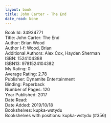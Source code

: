 ```yaml
---
layout: book
title: John Carter - The End
date_read: None
---
```


Book Id: 34934771<br />
Title: John Carter: The End<br />
Author: Brian Wood<br />
Author l-f: Wood, Brian<br />
Additional Authors: Alex Cox, Hayden Sherman<br />
ISBN: 1524104388<br />
ISBN13: 9781524104382<br />
My Rating: 0<br />
Average Rating: 2.78<br />
Publisher: Dynamite Entertainment<br />
Binding: Paperback<br />
Number of Pages: 120<br />
Year Published: 2017<br />
Date Read: <br />
Date Added: 2019/10/18<br />
Bookshelves: kupka-wstydu<br />
Bookshelves with positions: kupka-wstydu (#356)<br />

